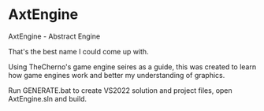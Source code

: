 # AxtEngine

AxtEngine - Abstract Engine

That's the best name I could come up with.

Using TheCherno's game engine seires as a guide, this was created to learn how game engines work and better my understanding of graphics.

Run GENERATE.bat to create VS2022 solution and project files, open AxtEngine.sln and build.
